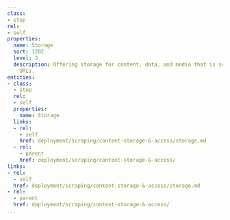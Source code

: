 ```yaml
---
class:
- stop
rel:
- self
properties:
  name: Storage
  sort: 1202
  level: 3
  description: Offering storage for content, data, and media that is scraped from
    URLs.
entities:
- class:
  - stop
  rel:
  - self
  properties:
    name: Storage
  links:
  - rel:
    - self
    href: deployment/scraping/content-storage-&-access/storage.md
  - rel:
    - parent
    href: deployment/scraping/content-storage-&-access/
links:
- rel:
  - self
  href: deployment/scraping/content-storage-&-access/storage.md
- rel:
  - parent
  href: deployment/scraping/content-storage-&-access/
...
```

